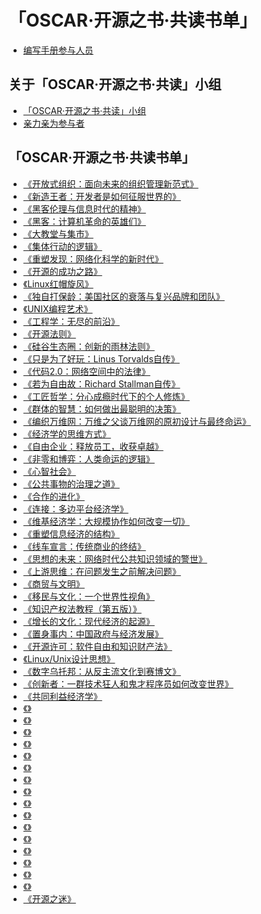 # 「OSCAR·开源之书·共读书单」

* [编写手册参与人员](co-author.md)

## 关于「OSCAR·开源之书·共读」小组

* [「OSCAR·开源之书·共读」小组](README.md)
* [亲力亲为参与者](contributor.md)

## 「OSCAR·开源之书·共读书单」

* [《开放式组织：面向未来的组织管理新范式》](The_Open_Organization.md)
* [《新造王者：开发者是如何征服世界的》](The_New_Kingmakers_How_Developers_Conquered_the_World.md)
* [《黑客伦理与信息时代的精神》](The_Hacker_Ethic_and_the_Spirit_of_the_Information_Age.md)
* [《黑客：计算机革命的英雄们》](Hackers_Heroes_of_the_Computer_Revolution_25th_Anniversary_Edition.md)
* [《大教堂与集市》](The_Cathedral_and_the_Bazaar.md)
* [《集体行动的逻辑》](The_Logic_of_Collective_Action.md)
* [《重塑发现：网络化科学的新时代》](Reinventing_Discovery_The_New_Era_of_Networked_Science.md)
* [《开源的成功之路》](the_success_of_open_source.md)
* [《Linux红帽旋风》]()
* [《独自打保龄：美国社区的衰落与复兴品牌和团队》](Bowling_Along.md)
* [《UNIX编程艺术》]()
* [《工程学：无尽的前沿》]()
* [《开源法则》]()
* [《硅谷生态圈：创新的雨林法则》]()
* [《只是为了好玩：Linus Torvalds自传》](Just_For_Fun.md)
* [《代码2.0：网络空间中的法律》](code-version-2.md)
* [《若为自由故：Richard Stallman自传》](Free_as_in_Freedom_Richard_Stallman_s_Crusade_for_Free_Software)
* [《工匠哲学：分心成瘾时代下的个人修炼》]()
* [《群体的智慧：如何做出最聪明的决策》](The_Wisdom_of_Crowds.md)
* [《编织万维网：万维之父谈万维网的原初设计与最终命运》]()
* [《经济学的思维方式》]()
* [《自由企业：释放员工，收获卓越》]()
* [《非零和博弈：人类命运的逻辑》](Nonzero_The_Logic_of_Human_Destiny.md)
* [《心智社会》](The_Society_of_Mind.md)
* [《公共事物的治理之道》](Governing_the_commons_the_evolution_of_institutions_for_collective_action.md)
* [《合作的进化》](The_evolution_of_cooperation.md)
* [《连接：多边平台经济学》]()
* [《维基经济学：大规模协作如何改变一切》](Wikinomics_How_Mass_Collaboration_Changes_Everything.md)
* [《重塑信息经济的结构》]()
* [《线车宣言：传统商业的终结》]()
* [《思想的未来：网络时代公共知识领域的警世》]()
* [《上游思维：在问题发生之前解决问题》](Upstream_The_Quest_to_Solve_Problems_Before_They_Happen.md)
* [《商贸与文明》]()
* [《移民与文化：一个世界性视角》](MIGRATIONS_AND_CULTURES)
* [《知识产权法教程（第五版）》]()
* [《增长的文化：现代经济的起源》](A_Culture_of_Growth_The_Origins_of_the_Modern_Economy.md)
* [《置身事内：中国政府与经济发展》]()
* [《开源许可：软件自由和知识财产法》](open-source-licensing.md)
* [《Linux/Unix设计思想》](Linux_and_the_Unix_Philosophy.md)
* [《数字乌托邦：从反主流文化到赛博文》](From_Counterculture_to_Cyberculture.md)
* [《创新者：一群技术狂人和鬼才程序员如何改变世界》](The_Innovators_How_a_Group_of_Hackers_Geniuses_and_Geeks_Created_the_Digital_Revolution.md)
* [《共同利益经济学》](Economics_for_the_Common_Good.md)
* [《》]()
* [《》]()
* [《》]()
* [《》]()
* [《》]()
* [《》]()
* [《》]()
* [《》]()
* [《》]()
* [《》]()
* [《》]()
* [《》]()
* [《》]()
* [《》]()
* [《》]()
* [《》]()
* [《开源之迷》](the-fascinating-of-open-source.md)

